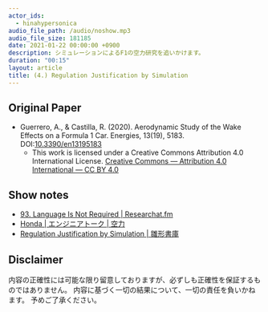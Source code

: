```yaml
---
actor_ids:
  - hinahypersonica
audio_file_path: /audio/noshow.mp3
audio_file_size: 181185
date: 2021-01-22 00:00:00 +0900
description: シミュレーションによるF1の空力研究を追いかけます。
duration: "00:15"
layout: article
title: (4.) Regulation Justification by Simulation
---
```


## Original Paper

* Guerrero, A., & Castilla, R. (2020). Aerodynamic Study of the Wake Effects on a Formula 1 Car. Energies, 13(19), 5183. DOI:[10.3390/en13195183](https://doi.org/10.3390/en13195183)
  * This work is licensed under a Creative Commons Attribution 4.0 International License. [Creative Commons — Attribution 4.0 International — CC BY 4.0](https://creativecommons.org/licenses/by/4.0/)

## Show notes

* [93. Language Is Not Required \| Researchat.fm](https://researchat.fm/episode/93)
* [Honda \| エンジニアトーク \| 空力](https://www.honda.co.jp/tech-story/engineer/engineer-talk/aero/)
* [Regulation Justification by Simulation \| 雛形書庫](https://tl.hateblo.jp/entry/2021/01/23/141303)

## Disclaimer

内容の正確性には可能な限り留意しておりますが、必ずしも正確性を保証するものではありません。
内容に基づく一切の結果について、一切の責任を負いかねます。
予めご了承ください。
